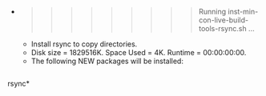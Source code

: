 * >>>>>>>>> Running inst-min-con-live-build-tools-rsync.sh ...
  * Install rsync to copy directories.
  * Disk size = 1829516K. Space Used = 4K. Runtime = 00:00:00:00.
  * The following NEW packages will be installed:
  ```bash
rsync*
  ```
